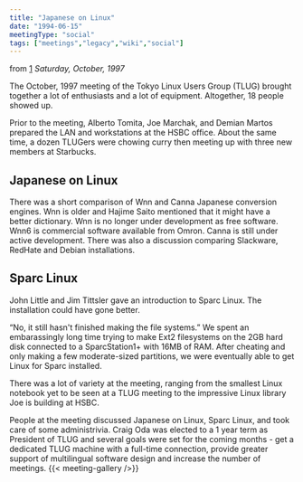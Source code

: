 ```yaml
---
title: "Japanese on Linux"
date: "1994-06-15"
meetingType: "social"
tags: ["meetings","legacy","wiki","social"]
---
```


<p>from <a href="http://www.tlug.jp/meetings/9710/oct-97.html">1</a> <em>Saturday, October, 1997</em></p>
<p>The October, 1997 meeting of the Tokyo Linux Users Group (TLUG) brought together a lot of enthusiasts and a lot of equipment. Altogether, 18 people showed up.</p>
<p>Prior to the meeting, Alberto Tomita, Joe Marchak, and Demian Martos prepared the LAN and workstations at the HSBC office. About the same time, a dozen TLUGers were chowing curry then meeting up with three new members at Starbucks.</p>
<h2 id="japanese_on_linux">Japanese on Linux</h2>
<p>There was a short comparison of Wnn and Canna Japanese conversion engines. Wnn is older and Hajime Saito mentioned that it might have a better dictionary. Wnn is no longer under development as free software. Wnn6 is commercial software available from Omron. Canna is still under active development. There was also a discussion comparing Slackware, RedHate and Debian installations.</p>
<h2 id="sparc_linux">Sparc Linux</h2>
<p>John Little and Jim Tittsler gave an introduction to Sparc Linux. The installation could have gone better.</p>
<p>“No, it still hasn't finished making the file systems.” We spent an embarassingly long time trying to make Ext2 filesystems on the 2GB hard disk connected to a SparcStation1+ with 16MB of RAM. After cheating and only making a few moderate-sized partitions, we were eventually able to get Linux for Sparc installed.</p>
<p>There was a lot of variety at the meeting, ranging from the smallest Linux notebook yet to be seen at a TLUG meeting to the impressive Linux library Joe is building at HSBC.</p>
<p>People at the meeting discussed Japanese on Linux, Sparc Linux, and took care of some administrivia. Craig Oda was elected to a 1 year term as President of TLUG and several goals were set for the coming months - get a dedicated TLUG machine with a full-time connection, provide greater support of multilingual software design and increase the number of meetings.
{{< meeting-gallery />}}